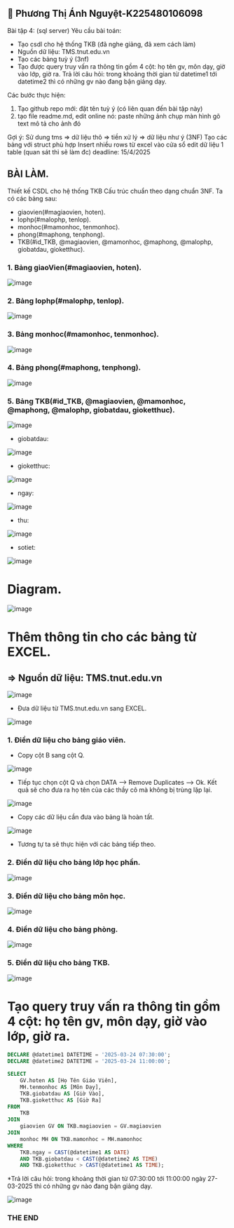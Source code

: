 ## 💪 Phương Thị Ánh Nguyệt-K225480106098
Bài tập 4: (sql server)
Yêu cầu bài toán:
 - Tạo csdl cho hệ thống TKB (đã nghe giảng, đã xem cách làm)
 - Nguồn dữ liệu: TMS.tnut.edu.vn
 - Tạo các bảng tuỳ ý (3nf)
 - Tạo được query truy vấn ra thông tin gồm 4 cột: họ tên gv, môn dạy, giờ vào lớp, giờ ra.
   Trả lời câu hỏi: trong khoảng thời gian từ datetime1 tới datetime2 thì có những gv nào đang bận giảng dạy.

Các bước thực hiện:
1. Tạo github repo mới: đặt tên tuỳ ý (có liên quan đến bài tập này)
2. tạo file readme.md, edit online nó:
   paste những ảnh chụp màn hình
   gõ text mô tả cho ảnh đó

Gợi ý:
  Sử dung tms => dữ liệu thô => tiền xử lý => dữ liệu như ý (3NF)
  Tạo các bảng với struct phù hợp
  Insert nhiều rows từ excel vào cửa sổ edit dữ liệu 1 table (quan sát thì sẽ làm đc)
 deadline: 15/4/2025

## BÀI LÀM.

Thiết kế CSDL cho hệ thống TKB
Cấu trúc chuẩn theo dạng chuẩn 3NF.
Ta có các bảng sau:
- giaovien(#magiaovien, hoten).
- lophp(#malophp, tenlop).
- monhoc(#mamonhoc, tenmonhoc).
- phong(#maphong, tenphong).
- TKB(#id_TKB, @magiaovien, @mamonhoc, @maphong, @malophp, giobatdau, gioketthuc).

### 1. Bảng giaoVien(#magiaovien, hoten).

![image](https://github.com/user-attachments/assets/861542f1-783f-435d-b059-abd9fddcf410)

### 2. Bảng lophp(#malophp, tenlop).

![image](https://github.com/user-attachments/assets/251e23c7-0f25-4ea2-98c8-53c47cd8b57c)

### 3. Bảng monhoc(#mamonhoc, tenmonhoc).

![image](https://github.com/user-attachments/assets/5d403c95-b0e8-4cda-8066-a119331e85ff)


### 4. Bảng phong(#maphong, tenphong).

![image](https://github.com/user-attachments/assets/e9afa2b7-4055-4a14-b24c-3cef1db1068c)

### 5. Bảng TKB(#id_TKB, @magiaovien, @mamonhoc, @maphong, @malophp, giobatdau, gioketthuc).

![image](https://github.com/user-attachments/assets/bc2ecec4-6ce4-4909-9fa8-24eae8c2b27e)


- giobatdau:

![image](https://github.com/user-attachments/assets/4158a6a2-be63-4e44-b16d-0482c46b984b)

- gioketthuc:

![image](https://github.com/user-attachments/assets/1d42deec-47d8-4bc7-baf8-418dd94e3678)

- ngay:
  
![image](https://github.com/user-attachments/assets/dd340bea-a633-446c-ac35-9c082bc2a9c8)

- thu:

![image](https://github.com/user-attachments/assets/d1b1ad8f-19a0-42a4-9a07-de563dc8f74b)

- sotiet:

![image](https://github.com/user-attachments/assets/eb4100ab-a7fa-420a-af1c-48229c62971c)


# Diagram.

![image](https://github.com/user-attachments/assets/a2b3be39-3b55-48a7-90b3-8becec1d0e7d)


# Thêm thông tin cho các bảng từ EXCEL.

## => Nguồn dữ liệu: TMS.tnut.edu.vn

![image](https://github.com/user-attachments/assets/a2a0496e-81a7-4ae2-9d1b-0b2395a7fb13)

- Đưa dữ liệu từ TMS.tnut.edu.vn sang EXCEL.

![image](https://github.com/user-attachments/assets/f45dd0e1-9a96-431d-9f9c-99d20dfc0c1d)

### 1. Điền dữ liệu cho bảng giáo viên.

- Copy cột B sang cột Q.

![image](https://github.com/user-attachments/assets/5b8ea29f-0952-40f4-83fc-364db18505fc)

- Tiếp tục chọn cột Q và chọn DATA --> Remove Duplicates --> Ok.
Kết quả sẽ cho đưa ra họ tên của các thầy cô mà không bị trùng lặp lại.

![image](https://github.com/user-attachments/assets/5f9888ab-c78e-4b98-88a7-56de85e92fca)

- Copy các dữ liệu cần đưa vào bảng là hoàn tất.

![image](https://github.com/user-attachments/assets/4ebba67c-0564-457c-99cd-3167bc6bdab2)


- Tương tự ta sẽ thực hiện với các bảng tiếp theo.

### 2. Điền dữ liệu cho bảng lớp học phần.

![image](https://github.com/user-attachments/assets/1e72cb71-115b-4219-ad17-db168965c0ed)


### 3. Điền dữ liệu cho bảng môn học.

![image](https://github.com/user-attachments/assets/f8ddd18d-082a-4567-997c-b91a461d18bb)

### 4. Điền dữ liệu cho bảng phòng.


![image](https://github.com/user-attachments/assets/a3bfd4c0-1f1a-4ac0-8e2f-f42bdb1c4da5)



### 5. Điền dữ liệu cho bảng TKB.

![image](https://github.com/user-attachments/assets/e01c9297-cbda-41c2-a771-31eecbf232b6)


# Tạo query truy vấn ra thông tin gồm 4 cột: họ tên gv, môn dạy, giờ vào lớp, giờ ra.

```sql
DECLARE @datetime1 DATETIME = '2025-03-24 07:30:00';
DECLARE @datetime2 DATETIME = '2025-03-24 11:00:00';

SELECT 
    GV.hoten AS [Họ Tên Giáo Viên],
    MH.tenmonhoc AS [Môn Dạy],
    TKB.giobatdau AS [Giờ Vào],
    TKB.gioketthuc AS [Giờ Ra]
FROM 
    TKB
JOIN 
    giaovien GV ON TKB.magiaovien = GV.magiaovien
JOIN 
    monhoc MH ON TKB.mamonhoc = MH.mamonhoc
WHERE 
    TKB.ngay = CAST(@datetime1 AS DATE)
    AND TKB.giobatdau < CAST(@datetime2 AS TIME)
    AND TKB.gioketthuc > CAST(@datetime1 AS TIME);
```

*Trả lời câu hỏi: trong khoảng thời gian từ 07:30:00 tới 11:00:00 ngày 27-03-2025 thì có những gv nào đang bận giảng dạy.

![image](https://github.com/user-attachments/assets/fc8ab6aa-2866-4d0a-a60c-c5a95dbc455b)


### THE END 
















